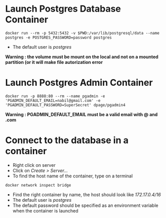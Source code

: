 # Launch Postgres Database Container
```
docker run --rm -p 5432:5432 -v $PWD:/var/lib/postgresql/data --name postgres -e POSTGRES_PASSWORD=password postgres
```
- The default user is _postgres_

__Warning : the volume must be mount on the local and not on a mounted partition (or it will make file autorization error__

# Launch Postgres Admin Container
```
docker run -p 8888:80 --rm --name pgadmin -e 'PGADMIN_DEFAULT_EMAIL=nabil@gmail.com' -e 'PGADMIN_DEFAULT_PASSWORD=SuperSecret' dpage/pgadmin4
```
__Warning : PGADMIN_DEFAULT_EMAIL must be a valid email with @ and .com__

# Connect to the database in a container
- Right click on server
- Click on _Create > Server..._
- To find the host name of the container, type on a terminal
```
docker network inspect bridge
```
- Find the right container by name, the host should look like _172.17.0.4/16_
- The default user is _postgres_
- The default password should be specified as an environment variable when the container is launched